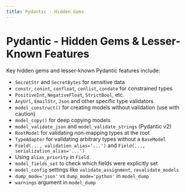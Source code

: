 ```yaml
---
title: Pydantic - Hidden Gems
---
```


# Pydantic - Hidden Gems & Lesser-Known Features

Key hidden gems and lesser-known Pydantic features include:

- `SecretStr` and `SecretBytes` for sensitive data
- `constr`, `conint`, `confloat`, `conlist`, `condate` for constrained types
- `PositiveInt`, `NegativeFloat`, `StrictBool`, etc.
- `AnyUrl`, `EmailStr`, `Json` and other specific type validators
- `model_construct()` for creating models without validation (use with caution)
- `model_copy()` for deep copying models
- `model_validate_json` and `model_validate_strings` (Pydantic v2)
- `RootModel` for validating non-mapping types at the root
- `TypeAdapter` for validating arbitrary types without a `BaseModel`
- `Field(..., validation_alias='...')` and `Field(..., serialization_alias='...')`
- Using `alias_priority` in `Field`
- `model_fields_set` to check which fields were explicitly set
- `model_config` settings like `validate_assignment`, `revalidate_models`
- `dump_mode='json'` vs `dump_mode='python'` in `model_dump`
- `warnings` argument in `model_dump`
